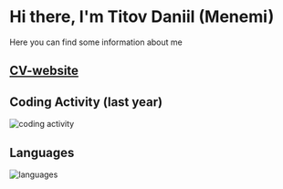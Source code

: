 # Hi there, I'm Titov Daniil (Menemi)

Here you can find some information about me

## [CV-website](https://menemi.github.io/MenemiCV/index.html)

## Coding Activity (last year)

![coding activity](https://wakatime.com/share/@Menemi/cfda25ce-c4d1-4d64-99e9-348fca4eaa66.svg)

## Languages

![languages](https://wakatime.com/share/@Menemi/240cb93a-74c7-4631-b87b-c6c7136a6f8c.svg)

